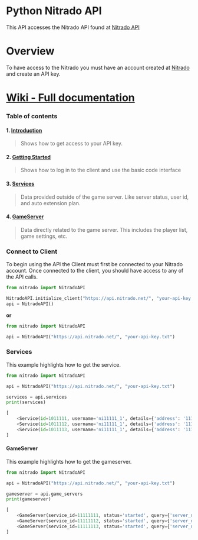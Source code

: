 # Python Nitrado API


This API accesses the Nitrado API found at [Nitrado API](https://doc.nitrado.net/)


# Overview

To have access to the Nitrado you must have an account created at [Nitrado](https://server.nitrado.net/)
and create an API key.

# [Wiki - Full documentation](https://github.com/mjlomeli/NitradoAPI/wiki)
### Table of contents
#### 1. [Introduction](https://github.com/mjlomeli/NitradoAPI/wiki#introduction)
   > Shows how to get access to your API key.
#### 2. [Getting Started](https://github.com/mjlomeli/NitradoAPI/wiki/Getting-Started)
   > Shows how to log in to the client and use the basic code interface
#### 3. [Services](https://github.com/mjlomeli/NitradoAPI/wiki/Services)
   > Data provided outside of the game server. Like server status, user id, and auto extension plan.
#### 4. [GameServer](https://github.com/mjlomeli/NitradoAPI/wiki/GameServer)
   > Data directly related to the game server. This includes the player list, game settings, etc.




### Connect to Client
To begin using the API the Client must first be connected to your Nitrado account.
Once connected to the client, you should have access to any of the API calls.

```python
from nitrado import NitradoAPI

NitradoAPI.initialize_client("https://api.nitrado.net/", "your-api-key.txt")
api = NitradoAPI()
```

**or**

```python
from nitrado import NitradoAPI

api = NitradoAPI("https://api.nitrado.net/", "your-api-key.txt")
```

### Services
This example highlights how to get the service.

```python
from nitrado import NitradoAPI

api = NitradoAPI("https://api.nitrado.net/", "your-api-key.txt")

services = api.services
print(services)
```
```python
[
    <Service(id=1011111, username='ni11111_1', details={'address': '111.111.111.111:9996', 'name': '[API] My-Server-1', 'game': 'ARK: Survival Evolved (Xbox One)', 'portlist_short': 'arkxb', 'folder_short': 'arkxb', 'slots': 70})>,
    <Service(id=1011112, username='ni11111_1', details={'address': '111.111.111.112:9996', 'name': '[API] My-Server-2', 'game': 'ARK: Survival Evolved (Xbox One)', 'portlist_short': 'arkxb', 'folder_short': 'arkxb', 'slots': 70})>,
    <Service(id=1011113, username='ni11111_1', details={'address': '111.111.111.113:9996', 'name': '[API] My-Server-3', 'game': 'ARK: Survival Evolved (Xbox One)', 'portlist_short': 'arkxb', 'folder_short': 'arkxb', 'slots': 70})>
]
``` 

#### GameServer
This example highlights how to get the gameserver.

```python
from nitrado import NitradoAPI

api = NitradoAPI("https://api.nitrado.net/", "your-api-key.txt")

gameserver = api.game_servers
print(gameserver)
```
```python
[
    <GameServer(service_id=11111111, status='started', query={'server_name': '[API] My-Server-1', 'connect_ip': '111.111.111.111:9996', 'map': 'LostIsland', 'version': '943.10', 'player_current': 0, 'player_max': 70, 'players': []})>,
    <GameServer(service_id=11111112, status='started', query={'server_name': '[API] My-Server-2', 'connect_ip': '111.111.111.112:9996', 'map': 'Ragnarok', 'version': '943.10', 'player_current': 0, 'player_max': 70, 'players': []})>,
    <GameServer(service_id=11111113, status='started', query={'server_name': '[API] My-Server-3', 'connect_ip': '111.111.111.113:9996', 'map': 'TheIsland', 'version': '943.10', 'player_current': 0, 'player_max': 70, 'players': []})>
]
```



